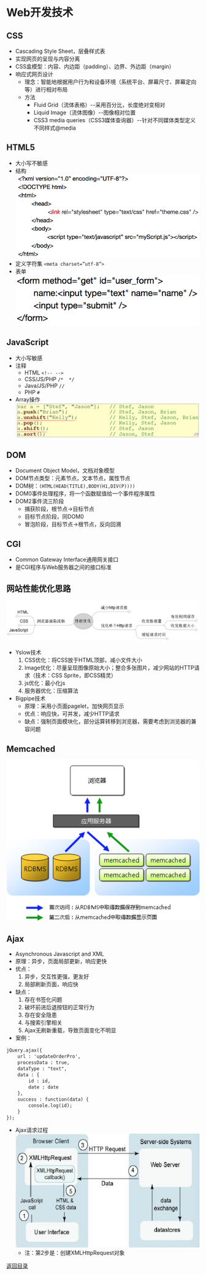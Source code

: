 # Web开发技术
## CSS
* Cascading Style Sheet，层叠样式表
* 实现网页的呈现与内容分离
* CSS盒模型：内容、内边距（padding）、边界、外边距（margin）
* 响应式网页设计
    * 理念：智能地根据用户行为和设备环境（系统平台、屏幕尺寸、屏幕定向等）进行相对布局
    * 方法
        * Fluid Grid（流体表格）--采用百分比，长度绝对变相对
        * Liquid Image（流体图像）--图像相对位置
        * CSS3 media queries（CSS3媒体查询器）--针对不同媒体类型定义不同样式@media

## HTML5
* 大小写不敏感
* 结构
![](img/html.png)
* 定义字符集 `<meta charset=”utf-8”>`
* 表单
![](img/form.png)

## JavaScript
* 大小写敏感
* 注释
    * HTML `<!-- -->`
    * CSS/JS/PHP `/*  */`
    * Java/JS/PHP `//`
    * PHP `#`
* Array操作
![](img/array.png)

## DOM
* Document Object Model，文档对象模型
* DOM节点类型：元素节点，文本节点，属性节点
* DOM树：`(HTML(HEAD(TITLE),BODY(H1,DIV(P))))`
* DOM0事件处理程序，将一个函数赋值给一个事件程序属性
* DOM2事件流三阶段
    * 捕获阶段，根节点->目标节点
    * 目标节点阶段，同DOM0
    * 冒泡阶段，目标节点->根节点，反向回溯

## CGI
* Common Gateway Interface通用网关接口
* 是CGI程序与Web服务器之间的接口标准

## 网站性能优化思路
![](img/optimization.png)
* Yslow技术
    1. CSS优化：将CSS放于HTML顶部，减小文件大小
    2. Image优化：尽量呈现图像原始大小；整合多张图片，减少网站的HTTP请求（技术：CSS Sprite，即CSS精灵）
    3. js优化：最小化js
    4. 服务器优化：压缩算法
* Bigpipe技术
    * 原理：采用小页面pagelet，加快网页显示
    * 优点：响应快，可并发，减少HTTP请求
    * 缺点：强制页面模块化，部分运算转移到浏览器，需要考虑到浏览器的兼容问题

## Memcached
![](img/memcached.png)

## Ajax
* Asynchronous Javascript and XML
* 原理：异步，页面局部更新，响应更快
* 优点：
    1. 异步，交互性更强，更友好
    2. 局部刷新页面，响应快
* 缺点：
    1. 存在书签化问题
    2. 破坏前进后退按钮的正常行为
    3. 存在安全隐患
    4. 与搜索引擎相关
    5. Ajax无刷新重载，导致页面变化不明显
* 案例：
```
jQuery.ajax({
    url : 'updateOrderPro',
    processData : true,
    dataType : "text",
    data : {
        id : id,
        date : date
    },
    success : function(data) {
        console.log(id);
    }
});
```
* Ajax请求过程
![](img/ajax.png)
    * 注：第2步是：创建XMLHttpRequest对象

[返回目录](../CONTENTS.md)